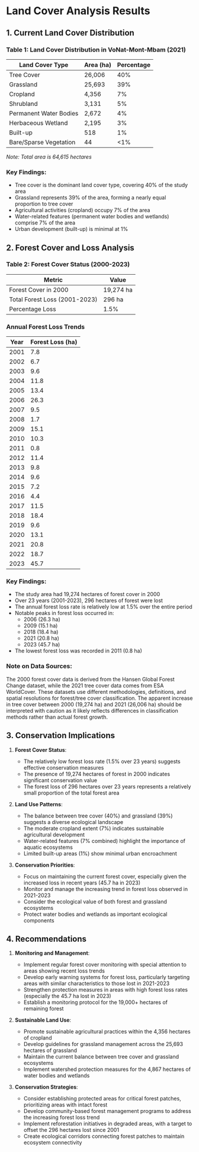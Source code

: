 # Land Cover Analysis Results

## 1. Current Land Cover Distribution

### Table 1: Land Cover Distribution in VoNat-Mont-Mbam (2021)
| Land Cover Type | Area (ha) | Percentage |
|----------------|-----------|------------|
| Tree Cover | 26,006 | 40% |
| Grassland | 25,693 | 39% |
| Cropland | 4,356 | 7% |
| Shrubland | 3,131 | 5% |
| Permanent Water Bodies | 2,672 | 4% |
| Herbaceous Wetland | 2,195 | 3% |
| Built-up | 518 | 1% |
| Bare/Sparse Vegetation | 44 | <1% |

*Note: Total area is 64,615 hectares*

### Key Findings:
- Tree cover is the dominant land cover type, covering 40% of the study area
- Grassland represents 39% of the area, forming a nearly equal proportion to tree cover
- Agricultural activities (cropland) occupy 7% of the area
- Water-related features (permanent water bodies and wetlands) comprise 7% of the area
- Urban development (built-up) is minimal at 1%

## 2. Forest Cover and Loss Analysis

### Table 2: Forest Cover Status (2000-2023)
| Metric | Value |
|--------|-------|
| Forest Cover in 2000 | 19,274 ha |
| Total Forest Loss (2001-2023) | 296 ha |
| Percentage Loss | 1.5% |

### Annual Forest Loss Trends
| Year | Forest Loss (ha) |
|------|------------------|
| 2001 | 7.8 |
| 2002 | 6.7 |
| 2003 | 9.6 |
| 2004 | 11.8 |
| 2005 | 13.4 |
| 2006 | 26.3 |
| 2007 | 9.5 |
| 2008 | 1.7 |
| 2009 | 15.1 |
| 2010 | 10.3 |
| 2011 | 0.8 |
| 2012 | 11.4 |
| 2013 | 9.8 |
| 2014 | 9.6 |
| 2015 | 7.2 |
| 2016 | 4.4 |
| 2017 | 11.5 |
| 2018 | 18.4 |
| 2019 | 9.6 |
| 2020 | 13.1 |
| 2021 | 20.8 |
| 2022 | 18.7 |
| 2023 | 45.7 |

### Key Findings:
- The study area had 19,274 hectares of forest cover in 2000
- Over 23 years (2001-2023), 296 hectares of forest were lost
- The annual forest loss rate is relatively low at 1.5% over the entire period
- Notable peaks in forest loss occurred in:
  - 2006 (26.3 ha)
  - 2009 (15.1 ha)
  - 2018 (18.4 ha)
  - 2021 (20.8 ha)
  - 2023 (45.7 ha)
- The lowest forest loss was recorded in 2011 (0.8 ha)

### Note on Data Sources:
The 2000 forest cover data is derived from the Hansen Global Forest Change dataset, while the 2021 tree cover data comes from ESA WorldCover. These datasets use different methodologies, definitions, and spatial resolutions for forest/tree cover classification. The apparent increase in tree cover between 2000 (19,274 ha) and 2021 (26,006 ha) should be interpreted with caution as it likely reflects differences in classification methods rather than actual forest growth.

## 3. Conservation Implications

1. **Forest Cover Status**:
   - The relatively low forest loss rate (1.5% over 23 years) suggests effective conservation measures
   - The presence of 19,274 hectares of forest in 2000 indicates significant conservation value
   - The forest loss of 296 hectares over 23 years represents a relatively small proportion of the total forest area

2. **Land Use Patterns**:
   - The balance between tree cover (40%) and grassland (39%) suggests a diverse ecological landscape
   - The moderate cropland extent (7%) indicates sustainable agricultural development
   - Water-related features (7% combined) highlight the importance of aquatic ecosystems
   - Limited built-up areas (1%) show minimal urban encroachment

3. **Conservation Priorities**:
   - Focus on maintaining the current forest cover, especially given the increased loss in recent years (45.7 ha in 2023)
   - Monitor and manage the increasing trend in forest loss observed in 2021-2023
   - Consider the ecological value of both forest and grassland ecosystems
   - Protect water bodies and wetlands as important ecological components

## 4. Recommendations

1. **Monitoring and Management**:
   - Implement regular forest cover monitoring with special attention to areas showing recent loss trends
   - Develop early warning systems for forest loss, particularly targeting areas with similar characteristics to those lost in 2021-2023
   - Strengthen protection measures in areas with high forest loss rates (especially the 45.7 ha lost in 2023)
   - Establish a monitoring protocol for the 19,000+ hectares of remaining forest

2. **Sustainable Land Use**:
   - Promote sustainable agricultural practices within the 4,356 hectares of cropland
   - Develop guidelines for grassland management across the 25,693 hectares of grassland
   - Maintain the current balance between tree cover and grassland ecosystems
   - Implement watershed protection measures for the 4,867 hectares of water bodies and wetlands

3. **Conservation Strategies**:
   - Consider establishing protected areas for critical forest patches, prioritizing areas with intact forest
   - Develop community-based forest management programs to address the increasing forest loss trend
   - Implement reforestation initiatives in degraded areas, with a target to offset the 296 hectares lost since 2001
   - Create ecological corridors connecting forest patches to maintain ecosystem connectivity 